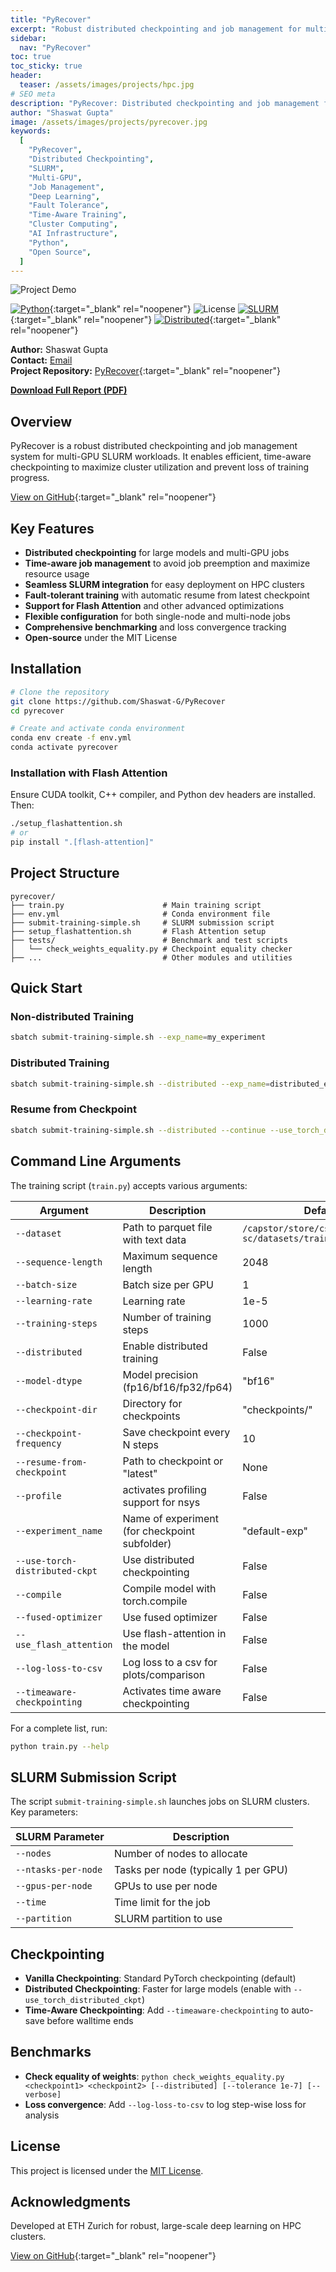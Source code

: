 ```yaml
---
title: "PyRecover"
excerpt: "Robust distributed checkpointing and job management for multi-GPU SLURM workloads. Efficient, time-aware, and fault-tolerant training."
sidebar:
  nav: "PyRecover"
toc: true
toc_sticky: true
header:
  teaser: /assets/images/projects/hpc.jpg 
# SEO meta
description: "PyRecover: Distributed checkpointing and job management for SLURM-based multi-GPU workloads. Time-aware, efficient, and robust for large-scale deep learning."
author: "Shaswat Gupta"
image: /assets/images/projects/pyrecover.jpg
keywords:
  [
    "PyRecover",
    "Distributed Checkpointing",
    "SLURM",
    "Multi-GPU",
    "Job Management",
    "Deep Learning",
    "Fault Tolerance",
    "Time-Aware Training",
    "Cluster Computing",
    "AI Infrastructure",
    "Python",
    "Open Source",
  ]
---
```


![Project Demo](/assets/images/projects/pyrecover.png)

[![Python](https://img.shields.io/badge/Python-3.10%2B-blue)](https://www.python.org/){:target="_blank" rel="noopener"}
![License](https://img.shields.io/badge/License-MIT-green)
[![SLURM](https://img.shields.io/badge/SLURM-Compatible-green)](https://slurm.schedmd.com/){:target="_blank" rel="noopener"}
[![Distributed](https://img.shields.io/badge/Distributed-MultiGPU-blue)](https://pytorch.org/docs/stable/notes/ddp.html){:target="_blank" rel="noopener"}

**Author:** Shaswat Gupta  
**Contact:** [Email](/contact/)  
**Project Repository:** [PyRecover](https://github.com/Shaswat-G/PyRecover){:target="_blank" rel="noopener"}

[**Download Full Report (PDF)**](/assets/files/PyRecover-Report.pdf)

## Overview

PyRecover is a robust distributed checkpointing and job management system for multi-GPU SLURM workloads. It enables efficient, time-aware checkpointing to maximize cluster utilization and prevent loss of training progress.

[View on GitHub](https://github.com/Shaswat-G/PyRecover){:target="_blank" rel="noopener"}

## Key Features

- **Distributed checkpointing** for large models and multi-GPU jobs
- **Time-aware job management** to avoid job preemption and maximize resource usage
- **Seamless SLURM integration** for easy deployment on HPC clusters
- **Fault-tolerant training** with automatic resume from latest checkpoint
- **Support for Flash Attention** and other advanced optimizations
- **Flexible configuration** for both single-node and multi-node jobs
- **Comprehensive benchmarking** and loss convergence tracking
- **Open-source** under the MIT License

## Installation

```bash
# Clone the repository
git clone https://github.com/Shaswat-G/PyRecover
cd pyrecover

# Create and activate conda environment
conda env create -f env.yml
conda activate pyrecover
```

### Installation with Flash Attention

Ensure CUDA toolkit, C++ compiler, and Python dev headers are installed. Then:

```bash
./setup_flashattention.sh
# or
pip install ".[flash-attention]"
```

## Project Structure

```text
pyrecover/
├── train.py                      # Main training script
├── env.yml                       # Conda environment file
├── submit-training-simple.sh     # SLURM submission script
├── setup_flashattention.sh       # Flash Attention setup
├── tests/                        # Benchmark and test scripts
│   └── check_weights_equality.py # Checkpoint equality checker
├── ...                           # Other modules and utilities
```

## Quick Start

### Non-distributed Training

```bash
sbatch submit-training-simple.sh --exp_name=my_experiment
```

### Distributed Training

```bash
sbatch submit-training-simple.sh --distributed --exp_name=distributed_exp
```

### Resume from Checkpoint

```bash
sbatch submit-training-simple.sh --distributed --continue --use_torch_distributed_ckpt
```

## Command Line Arguments

The training script (`train.py`) accepts various arguments:

| Argument                       | Description                                   | Default                                                         |
| ------------------------------ | --------------------------------------------- | --------------------------------------------------------------- |
| `--dataset`                    | Path to parquet file with text data           | `/capstor/store/cscs/ethz/large-sc/datasets/train_data.parquet` |
| `--sequence-length`            | Maximum sequence length                       | 2048                                                            |
| `--batch-size`                 | Batch size per GPU                            | 1                                                               |
| `--learning-rate`              | Learning rate                                 | 1e-5                                                            |
| `--training-steps`             | Number of training steps                      | 1000                                                            |
| `--distributed`                | Enable distributed training                   | False                                                           |
| `--model-dtype`                | Model precision (fp16/bf16/fp32/fp64)         | "bf16"                                                          |
| `--checkpoint-dir`             | Directory for checkpoints                     | "checkpoints/"                                                  |
| `--checkpoint-frequency`       | Save checkpoint every N steps                 | 10                                                              |
| `--resume-from-checkpoint`     | Path to checkpoint or "latest"                | None                                                            |
| `--profile`                    | activates profiling support for nsys          | False                                                           |
| `--experiment_name`            | Name of experiment (for checkpoint subfolder) | "default-exp"                                                   |
| `--use-torch-distributed-ckpt` | Use distributed checkpointing                 | False                                                           |
| `--compile`                    | Compile model with torch.compile              | False                                                           |
| `--fused-optimizer`            | Use fused optimizer                           | False                                                           |
| `--use_flash_attention`        | Use flash-attention in the model              | False                                                           |
| `--log-loss-to-csv`            | Log loss to a csv for plots/comparison        | False                                                           |
| `--timeaware-checkpointing`    | Activates time aware checkpointing            | False                                                           |

For a complete list, run:

```bash
python train.py --help
```

## SLURM Submission Script

The script `submit-training-simple.sh` launches jobs on SLURM clusters. Key parameters:

| SLURM Parameter     | Description                          |
| ------------------- | ------------------------------------ |
| `--nodes`           | Number of nodes to allocate          |
| `--ntasks-per-node` | Tasks per node (typically 1 per GPU) |
| `--gpus-per-node`   | GPUs to use per node                 |
| `--time`            | Time limit for the job               |
| `--partition`       | SLURM partition to use               |

## Checkpointing

- **Vanilla Checkpointing**: Standard PyTorch checkpointing (default)
- **Distributed Checkpointing**: Faster for large models (enable with `--use_torch_distributed_ckpt`)
- **Time-Aware Checkpointing**: Add `--timeaware-checkpointing` to auto-save before walltime ends

## Benchmarks

- **Check equality of weights**: `python check_weights_equality.py <checkpoint1> <checkpoint2> [--distributed] [--tolerance 1e-7] [--verbose]`
- **Loss convergence**: Add `--log-loss-to-csv` to log step-wise loss for analysis

## License

This project is licensed under the [MIT License](/assets/files/MIT_License.md).

## Acknowledgments

Developed at ETH Zurich for robust, large-scale deep learning on HPC clusters.

[View on GitHub](https://github.com/Shaswat-G/PyRecover){:target="_blank" rel="noopener"}
